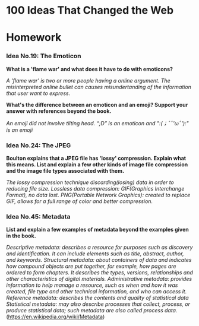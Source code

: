 # 100 Ideas That Changed the Web
# Homework

### Idea No.19: The Emoticon

**What is a 'flame war' and what does it have to do with emoticons?**

*A 'flame war' is two or more people having a online argument. The misinterpreted online bullet can causes misundertanding of the information that user want to express.*

**What's the difference between an emoticon and an emoji? Support your answer with references beyond the book.**

*An emoji did not involve tilting head. “;D” is an emoticon and ":(；ﾞﾟ'ωﾟ'):" is an emoji*

### Idea No.24: The JPEG

**Boulton explains that a JPEG file has 'lossy' compression. Explain what this means. List and explain a few other kinds of image file compression and the image file types associated with them.**

*The lossy compression technique discarding(losing) data in order to reducing file size. Lossless data compression: GIF(Graphics Interchange Format), no data lost. PNG(Portable Network Graphics): created to replace GIF, allows for a full range of color and better compression.*

### Idea No.45: Metadata

**List and explain a few examples of metadata beyond the examples given in the book.**

*Descriptive metadata: describes a resource for purposes such as discovery and identification. It can include elements such as title, abstract, author, and keywords.
Structural metadata: about containers of data and indicates how compound objects are put together, for example, how pages are ordered to form chapters. It describes the types, versions, relationships and other characteristics of digital materials.
Administrative metadata: provides information to help manage a resource, such as when and how it was created, file type and other technical information, and who can access it.
Reference metadata: describes the contents and quality of statistical data
Statistical metadata: may also describe processes that collect, process, or produce statistical data; such metadata are also called process data.* (https://en.wikipedia.org/wiki/Metadata)
